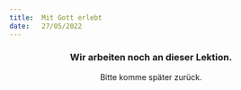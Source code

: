```yaml
---
title:  Mit Gott erlebt
date:   27/05/2022
---
```


### <center>Wir arbeiten noch an dieser Lektion.</center>
<center>Bitte komme später zurück.</center>